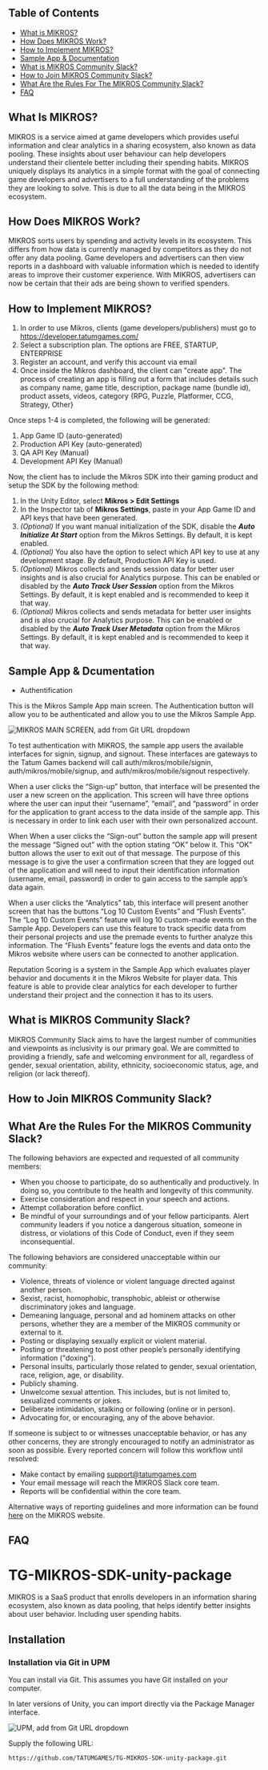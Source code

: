 ## Table of Contents

* [What is MIKROS?](#what-is-mikros)
* [How Does MIKROS Work?](#how-dose-mikros-work)
* [How to Implement MIKROS?](#how-to-implement-mikros)
* [Sample App & Documentation](#sample-app-&-documentation)
* [What is MIKROS Community Slack?](*what-is-mirkos-community-slack)
* [How to Join MIKROS Community Slack?](*how-to-join-mikros-community-slack)
* [What Are the Rules For The MIKROS Community Slack?](*what-are-the-rules-for-the-mikros-community-slack)
* [FAQ](*faq)



<a name="what-is-mikros"></a>
## What Is MIKROS?
MIKROS is a service aimed at game developers which provides useful information and clear analytics in a sharing ecosystem, also known as data pooling. These insights about user behaviour can help developers understand their clientele better including their spending habits. MIKROS uniquely displays its analytics in a simple format with the goal of connecting game developers and advertisers to a full understanding of the problems they are looking to solve. This is due to all the data being in the MIKROS ecosystem.

<a name="how-dose-mirkos-work"></a>
## How Does MIKROS Work?
MIKROS sorts users by spending and activity levels in its ecosystem. This differs from how data is currently managed by competitors as they do not offer any data pooling. Game developers and advertisers can then view reports in a dashboard with valuable information which is needed to identify areas to improve their customer experience. With MIKROS, advertisers can now be certain that their ads are being shown to verified spenders.

<a name="how-to-implement-mirkos"></a>
## How to Implement MIKROS?
1. In order to use Mikros, clients (game developers/publishers) must go to https://developer.tatumgames.com/
2. Select a subscription plan. The options are FREE, STARTUP, ENTERPRISE
3. Register an account, and verify this account via email
4. Once inside the Mikros dashboard, the client can "create app". The process of creating an app is filling out a form that includes details such as company name, game title, description, package name (bundle id), product assets, videos, category {RPG, Puzzle, Platformer, CCG, Strategy, Other}

Once steps 1-4 is completed, the following will be generated:
1. App Game ID (auto-generated)
2. Production API Key (auto-generated)
3. QA API Key (Manual)
4. Development API Key (Manual)

Now, the client has to include the Mikros SDK into their gaming product and setup the SDK by the following method:
1. In the Unity Editor, select **Mikros > Edit Settings**
2. In the Inspector tab of **Mikros Settings**, paste in your App Game ID and API keys that have been generated.
3. *(Optional)* If you want manual initialization of the SDK, disable the ***Auto Initialize At Start*** option from the Mikros Settings. By default, it is kept enabled.
4. *(Optional)* You also have the option to select which API key to use at any development stage. By default, Production API Key is used.
5. *(Optional)* Mikros collects and sends session data for better user insights and is also crucial for Analytics purpose. This can be enabled or disabled by the ***Auto Track User Session*** option from the Mikros Settings. By default, it is kept enabled and is recommended to keep it that way.
6. *(Optional)* Mikros collects and sends metadata for better user insights and is also crucial for Analytics purpose. This can be enabled or disabled by the ***Auto Track User Metadata*** option from the Mikros Settings. By default, it is kept enabled and is recommended to keep it that way.

<a name="sample-app-&-documentation"></a>
## Sample App & Dcumentation

* Authentification
    
    
 This is the Mikros Sample App main screen. The Authentication button will allow you to be authenticated and allow you to use the Mikros Sample App.
 
 ![MIKROS MAIN SCREEN, add from Git URL dropdown](Documentation/Mikros-main-screen.png)
 
To test authentication with MIKROS, the sample app users the available interfaces for signin, signup, and signout. These interfaces are gateways to the Tatum Games backend will call auth/mikros/mobile/signin, auth/mikros/mobile/signup, and auth/mikros/mobile/signout respectively.
 
When a user clicks the “Sign-up” button, that interface will be presented the user a new screen on the application. This screen will have three options where the user can input their “username”, “email”, and “password” in order for the application to grant access to the data inside of the sample app. This is necessary in order to link each user with their own personalized account.  
 
When When a user clicks the “Sign-out” button the sample app will present the message “Signed out” with the option stating “OK” below it. This “OK” button allows the user to exit out of that message. The purpose of this message is to give the user a confirmation screen that they are logged out of the application and will need to input their identification information (username, email, password) in order to gain access to the sample app’s data again. 

When a user clicks the “Analytics” tab, this interface will present another screen that has the buttons “Log 10 Custom Events” and “Flush Events”. The “Log 10 Custom Events” feature will log 10 custom-made events on the Sample App. Developers can use this feature to track specific data from their personal projects and use the premade events to further analyze this information. The “Flush Events” feature logs the events and data onto the Mikros website where users can be connected to another application. 

Reputation Scoring is a system in the Sample App which evaluates player behavior and documents it in the Mikros Website for player data. This feature is able to provide clear analytics for each developer to further understand their project and the connection it has to its users.

<a name="what-is-mikros-community-slack"></a>
## What is MIKROS Community Slack?
MIKROS Community Slack aims to have the largest number of communities and viewpoints as inclusivity is our primary goal. We are committed to providing a friendly, safe and welcoming environment for all, regardless of gender, sexual orientation, ability, ethnicity, socioeconomic status, age, and religion (or lack thereof).

<a name="how-to-join-mikros-community-slack"></a>
## How to Join MIKROS Community Slack?

<a name="what-are-the-rules-for-the-mikros-community-slack"></a>
## What Are the Rules For the MIKROS Community Slack?
The following behaviors are expected and requested of all community members:

* When you choose to participate, do so authentically and productively. In doing so, you contribute to the health and longevity of this community.
* Exercise consideration and respect in your speech and actions.
* Attempt collaboration before conflict.
* Be mindful of your surroundings and of your fellow participants. Alert community leaders if you notice a dangerous situation, someone in distress, or violations of this Code of Conduct, even if they seem inconsequential.

The following behaviors are considered unacceptable within our community:

* Violence, threats of violence or violent language directed against another person.
* Sexist, racist, homophobic, transphobic, ableist or otherwise discriminatory jokes and language.
* Demeaning language, personal and ad hominem attacks on other persons, whether they are a member of the MIKROS community or external to it.
* Posting or displaying sexually explicit or violent material.
* Posting or threatening to post other people’s personally identifying information ("doxing").
* Personal insults, particularly those related to gender, sexual orientation, race, religion, age, or disability.
* Publicly shaming.
* Unwelcome sexual attention. This includes, but is not limited to, sexualized comments or jokes.
* Deliberate intimidation, stalking or following (online or in person).
* Advocating for, or encouraging, any of the above behavior.

If someone is subject to or witnesses unacceptable behavior, or has any other concerns, they are strongly encouraged to notify an administrator as soon as possible. Every reported concern will follow this workflow until resolved:

* Make contact by emailing support@tatumgames.com
* Your email message will reach the MIKROS Slack core team.
* Reports will be confidential within the core team.

Alternative ways of reporting guidelines and more information can be found [here](https://developer.tatumgames.com/documentation/slack) on the MIKROS website.

<a name="faq"></a>
## FAQ 




# TG-MIKROS-SDK-unity-package
MIKROS is a SaaS product that enrolls developers in an information sharing ecosystem, also known as data pooling, that helps identify better insights about user behavior. Including user spending habits.

## Installation
### Installation via Git in UPM

You can install via Git. This assumes you have Git installed on your
computer.

In later versions of Unity, you can import directly via the Package Manager
interface.

![UPM, add from Git URL dropdown](Documentation/upm-via-git.png)

Supply the following URL:

```
https://github.com/TATUMGAMES/TG-MIKROS-SDK-unity-package.git
```


 
 
 

